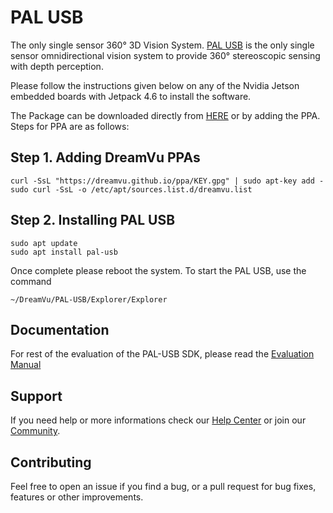 # PAL USB
The only single sensor 360° 3D Vision System. [PAL USB](https://dreamvu.com/pal-usb/) is the only single sensor omnidirectional vision system to provide 360° stereoscopic sensing with depth perception. 

Please follow the instructions given below on any of the Nvidia Jetson embedded boards with Jetpack 4.6 to install the software.

The Package can be downloaded directly from [HERE](https://github.com/DreamVu/ppa/raw/main/palusb/PAL_USB_4.6_all.deb) or by adding the PPA. Steps for PPA are as follows:

## Step 1. Adding DreamVu PPAs
    curl -SsL "https://dreamvu.github.io/ppa/KEY.gpg" | sudo apt-key add -
    sudo curl -SsL -o /etc/apt/sources.list.d/dreamvu.list 

    
## Step 2. Installing PAL USB
    sudo apt update
    sudo apt install pal-usb

Once complete please reboot the system.
To start the PAL USB, use the command 
    
    ~/DreamVu/PAL-USB/Explorer/Explorer


## Documentation 
For rest of the evaluation of the PAL-USB SDK, please read the [Evaluation Manual](https://docs.google.com/document/d/e/2PACX-1vT3rc_7S621PJHJ6QuV-rR2CyXbMvPBZztaDoiPnkT_g18Gz327OOA91pf11JMkqIeK0smel81rNbNg/pub)

## Support 
If you need help or more informations check our [Help Center](https://support.dreamvu.com/portal/en/home) or join our [Community](https://support.dreamvu.com/portal/en/community/dreamvu-inc). 

## Contributing
Feel free to open an issue if you find a bug, or a pull request for bug fixes, features or other improvements.
